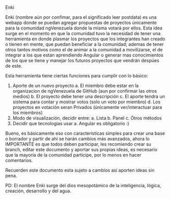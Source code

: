 Enki

Enki (nombre aún por confimar, para el significado leer postdata) es una webapp donde se puedan agregar propuestas de proyectos únicamente para la comunidad ngVenezuela donde la misma votará por ellos. Esta idea surge en el momento en que la comunidad tuvo la necesidad de tener una herramienta en donde plasmar los proyectos que los integrantes han creado o tienen en mente, que puedan beneficiar a la comunidad; ademas de tener otros tantos motivos como el de animar a la comunidad a movilizarse, el de integrar a los que estan aprendiendo Angular o generar mas conocimientos de los que se tiene y manejar los futuros proyectos que vendrán despúes de este.

Esta herramienta tiene ciertas funciones para cumplir con lo básico:

  1. Aporte de un nuevo proyecto
    a. El miembro debe estar en la organizacion de ngVenezuela de GitHub (aun por confirmar las otros medios)
    b. El proyecto debe tener una descripción
    c. El aporte tendra un sistema para contar y mostrar votos (solo un voto por miembro)
    d. Los proyectos en votación seran Privados (únicamente ver/interactuar para los miembros)
  2. Modo de visualización, decidir entre:
    a. Lista
    b. Panel
    c. Ótros métodos
  3. Decidir que tecnologías usar
    a. Angular es obligatorio :)

Bueno, es básicamente eso con características simples para crear una base o borrador y partir de ahí se harán cambios más avanzados, ahora lo IMPORTANTE es que todos deben participar, les recomiendo crear su branch, editar este documento y aportar sus propias ideas, es necesario que la mayoría de la comunidad participe, por lo menos en hacer comentarios.

Recuerden este documento esta sujeto a cambios así aporten ideas sin pena.

PD: El nombre Enki surge del dios mesopotámico de la inteligencia, lógica, creación, desarrollo y del agua.
